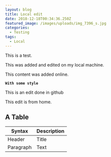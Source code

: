```yaml
---
layout: blog
title: Local edit
date: 2018-12-18T00:34:36.250Z
featured_image: /images/uploads/img_7396_s.jpg
categories:
  - Testing
tags:
  - Local
---
```

This is a test.

This was added and edited on my local machine.

This content was added online.

**`With some style`**

This is an edit done in github

This edit is from home.

## A Table

| Syntax      | Description |
| ----------- | ----------- |
| Header      | Title       |
| Paragraph   | Text        |






